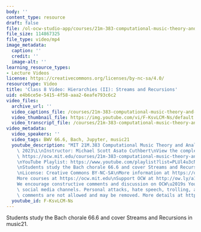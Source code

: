 ```yaml
---
body: ''
content_type: resource
draft: false
file: /ol-ocw-studio-app/courses/21m-383-computational-music-theory-and-analysis-spring-2023/21m383-s23-lecture-8-feb-24_360p_16_9.mp4
file_size: 114867325
file_type: video/mp4
image_metadata:
  caption: ''
  credit: ''
  image-alt: ''
learning_resource_types:
- Lecture Videos
license: https://creativecommons.org/licenses/by-nc-sa/4.0/
resourcetype: Video
title: 'Class 8 Video: Hierarchies (II): Streams and Recursions'
uid: e4b6ce5e-5415-4f58-aaa2-6eafe793c6c2
video_files:
  archive_url: ''
  video_captions_file: /courses/21m-383-computational-music-theory-and-analysis-spring-2023/13FBp4pulQWSMuNswCkB34ROemEXhxsFv_transcript.webvtt
  video_thumbnail_file: https://img.youtube.com/vi/F-KsvLCM-Ns/default.jpg
  video_transcript_file: /courses/21m-383-computational-music-theory-and-analysis-spring-2023/13FBp4pulQWSMuNswCkB34ROemEXhxsFv_transcript.pdf
video_metadata:
  video_speakers: ''
  video_tags: BWV 66.6, Bach, Jupyter, music21
  youtube_description: "MIT 21M.383 Computational Music Theory and Analysis Spring\
    \ 2023\L\nInstructor: Michael Scott Asato Cuthbert\nView the complete course:\
    \ https://ocw.mit.edu/courses/21m-383-computational-music-theory-and-analysis-spring-2023/\L\
    \nYouTube Playlist: https://www.youtube.com/playlist?list=PLUl4u3cNGP62vSB2sI0W8lQFKsmS2-A6R\n\
    \nStudents study the Bach chorale 66.6 and cover Streams and Recursions in music21.\n\
    \nLicense: Creative Commons BY-NC-SA\nMore information at https://ocw.mit.edu/terms\n\
    More courses at https://ocw.mit.edu\nSupport OCW at http://ow.ly/a1If50zVRl\n\n\
    We encourage constructive comments and discussion on OCW\u2019s YouTube and other\
    \ social media channels. Personal attacks, hate speech, trolling, and inappropriate\
    \ comments are not allowed and may be removed. More details at https://ocw.mit.edu/comments."
  youtube_id: F-KsvLCM-Ns
---
```

Students study the Bach chorale 66.6 and cover Streams and Recursions in music21.